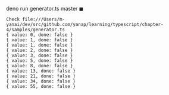 deno run generator.ts                                                                                                            master ◼
```
Check file:///Users/m-yanai/dev/src/github.com/yanap/learning/typescript/chapter-4/samples/generator.ts
{ value: 0, done: false }
{ value: 1, done: false }
{ value: 1, done: false }
{ value: 2, done: false }
{ value: 3, done: false }
{ value: 5, done: false }
{ value: 8, done: false }
{ value: 13, done: false }
{ value: 21, done: false }
{ value: 34, done: false }
{ value: 55, done: false }
```
